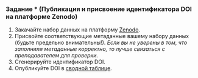 ### Задание * (Публикация и присвоение идентификатора DOI на платформе Zenodo)

1. Закачайте набор данных на платформу [Zenodo](https://zenodo.org/).
2. Присвойте соответствующие метаданные вашему набору данных (будьте предельно внимательны!). *Если вы не уверены в том, что заполнили метаданные корректно, то лучше связаться с преподавателем для проверки.* 
3. Сгенерируйте идентификатор DOI. 
4. Опубликуйте DOI в [сводной таблице](https://docs.google.com/spreadsheets/d/1ky2-lWnzsWVZwq_rdsj54xKQ1XPaxPhbYdElKMbcSmo/edit#gid=1954532834).

